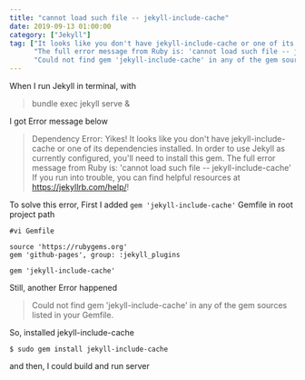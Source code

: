 ```yaml
---
title: "cannot load such file -- jekyll-include-cache"
date: 2019-09-13 01:00:00
category: ["Jekyll"]
tag: ["It looks like you don't have jekyll-include-cache or one of its dependencies installed. In order to use Jekyll as currently configured you'll need to install this gem.",
      "The full error message from Ruby is: 'cannot load such file -- jekyll-include-cache'",
      "Could not find gem 'jekyll-include-cache' in any of the gem sources listed in your Gemfile."]
---
```


When I run Jekyll in terminal, with 

>bundle exec jekyll serve &

I got Error message below
> Dependency Error: Yikes! It looks like you don't have jekyll-include-cache or one of its dependencies installed. In order to use Jekyll as currently configured, you'll need to install this gem. The full error message from Ruby is: 'cannot load such file -- jekyll-include-cache' If you run into trouble, you can find helpful resources at https://jekyllrb.com/help/!

To solve this error, First I added `gem 'jekyll-include-cache'` Gemfile in root project path

```
#vi Gemfile

source 'https://rubygems.org'
gem 'github-pages', group: :jekyll_plugins

gem 'jekyll-include-cache'
```
Still, another Error happened

> Could not find gem 'jekyll-include-cache' in any of the gem sources listed in your Gemfile.

So, installed jekyll-include-cache 
```
$ sudo gem install jekyll-include-cache
```

and then, I could build and run server


